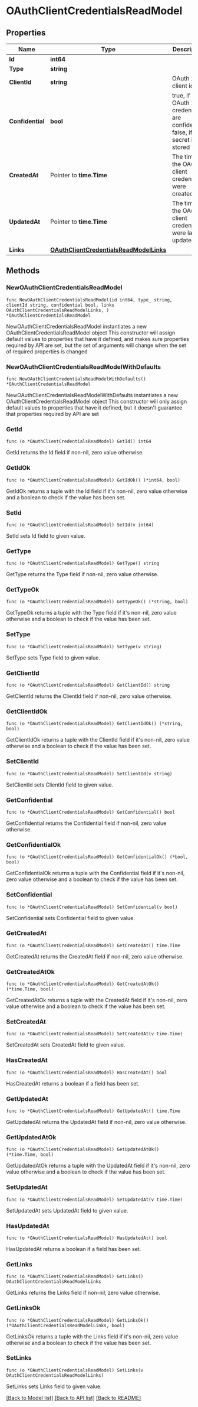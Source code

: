 # OAuthClientCredentialsReadModel

## Properties

Name | Type | Description | Notes
------------ | ------------- | ------------- | -------------
**Id** | **int64** |  | 
**Type** | **string** |  | 
**ClientId** | **string** | OAuth 2 client id | 
**Confidential** | **bool** | true, if OAuth 2 credentials are confidential, false, if no secret is stored | 
**CreatedAt** | Pointer to **time.Time** | The time the OAuth client credentials were created at | [optional] 
**UpdatedAt** | Pointer to **time.Time** | The time the OAuth client credentials were last updated | [optional] 
**Links** | [**OAuthClientCredentialsReadModelLinks**](OAuthClientCredentialsReadModelLinks.md) |  | 

## Methods

### NewOAuthClientCredentialsReadModel

`func NewOAuthClientCredentialsReadModel(id int64, type_ string, clientId string, confidential bool, links OAuthClientCredentialsReadModelLinks, ) *OAuthClientCredentialsReadModel`

NewOAuthClientCredentialsReadModel instantiates a new OAuthClientCredentialsReadModel object
This constructor will assign default values to properties that have it defined,
and makes sure properties required by API are set, but the set of arguments
will change when the set of required properties is changed

### NewOAuthClientCredentialsReadModelWithDefaults

`func NewOAuthClientCredentialsReadModelWithDefaults() *OAuthClientCredentialsReadModel`

NewOAuthClientCredentialsReadModelWithDefaults instantiates a new OAuthClientCredentialsReadModel object
This constructor will only assign default values to properties that have it defined,
but it doesn't guarantee that properties required by API are set

### GetId

`func (o *OAuthClientCredentialsReadModel) GetId() int64`

GetId returns the Id field if non-nil, zero value otherwise.

### GetIdOk

`func (o *OAuthClientCredentialsReadModel) GetIdOk() (*int64, bool)`

GetIdOk returns a tuple with the Id field if it's non-nil, zero value otherwise
and a boolean to check if the value has been set.

### SetId

`func (o *OAuthClientCredentialsReadModel) SetId(v int64)`

SetId sets Id field to given value.


### GetType

`func (o *OAuthClientCredentialsReadModel) GetType() string`

GetType returns the Type field if non-nil, zero value otherwise.

### GetTypeOk

`func (o *OAuthClientCredentialsReadModel) GetTypeOk() (*string, bool)`

GetTypeOk returns a tuple with the Type field if it's non-nil, zero value otherwise
and a boolean to check if the value has been set.

### SetType

`func (o *OAuthClientCredentialsReadModel) SetType(v string)`

SetType sets Type field to given value.


### GetClientId

`func (o *OAuthClientCredentialsReadModel) GetClientId() string`

GetClientId returns the ClientId field if non-nil, zero value otherwise.

### GetClientIdOk

`func (o *OAuthClientCredentialsReadModel) GetClientIdOk() (*string, bool)`

GetClientIdOk returns a tuple with the ClientId field if it's non-nil, zero value otherwise
and a boolean to check if the value has been set.

### SetClientId

`func (o *OAuthClientCredentialsReadModel) SetClientId(v string)`

SetClientId sets ClientId field to given value.


### GetConfidential

`func (o *OAuthClientCredentialsReadModel) GetConfidential() bool`

GetConfidential returns the Confidential field if non-nil, zero value otherwise.

### GetConfidentialOk

`func (o *OAuthClientCredentialsReadModel) GetConfidentialOk() (*bool, bool)`

GetConfidentialOk returns a tuple with the Confidential field if it's non-nil, zero value otherwise
and a boolean to check if the value has been set.

### SetConfidential

`func (o *OAuthClientCredentialsReadModel) SetConfidential(v bool)`

SetConfidential sets Confidential field to given value.


### GetCreatedAt

`func (o *OAuthClientCredentialsReadModel) GetCreatedAt() time.Time`

GetCreatedAt returns the CreatedAt field if non-nil, zero value otherwise.

### GetCreatedAtOk

`func (o *OAuthClientCredentialsReadModel) GetCreatedAtOk() (*time.Time, bool)`

GetCreatedAtOk returns a tuple with the CreatedAt field if it's non-nil, zero value otherwise
and a boolean to check if the value has been set.

### SetCreatedAt

`func (o *OAuthClientCredentialsReadModel) SetCreatedAt(v time.Time)`

SetCreatedAt sets CreatedAt field to given value.

### HasCreatedAt

`func (o *OAuthClientCredentialsReadModel) HasCreatedAt() bool`

HasCreatedAt returns a boolean if a field has been set.

### GetUpdatedAt

`func (o *OAuthClientCredentialsReadModel) GetUpdatedAt() time.Time`

GetUpdatedAt returns the UpdatedAt field if non-nil, zero value otherwise.

### GetUpdatedAtOk

`func (o *OAuthClientCredentialsReadModel) GetUpdatedAtOk() (*time.Time, bool)`

GetUpdatedAtOk returns a tuple with the UpdatedAt field if it's non-nil, zero value otherwise
and a boolean to check if the value has been set.

### SetUpdatedAt

`func (o *OAuthClientCredentialsReadModel) SetUpdatedAt(v time.Time)`

SetUpdatedAt sets UpdatedAt field to given value.

### HasUpdatedAt

`func (o *OAuthClientCredentialsReadModel) HasUpdatedAt() bool`

HasUpdatedAt returns a boolean if a field has been set.

### GetLinks

`func (o *OAuthClientCredentialsReadModel) GetLinks() OAuthClientCredentialsReadModelLinks`

GetLinks returns the Links field if non-nil, zero value otherwise.

### GetLinksOk

`func (o *OAuthClientCredentialsReadModel) GetLinksOk() (*OAuthClientCredentialsReadModelLinks, bool)`

GetLinksOk returns a tuple with the Links field if it's non-nil, zero value otherwise
and a boolean to check if the value has been set.

### SetLinks

`func (o *OAuthClientCredentialsReadModel) SetLinks(v OAuthClientCredentialsReadModelLinks)`

SetLinks sets Links field to given value.



[[Back to Model list]](../README.md#documentation-for-models) [[Back to API list]](../README.md#documentation-for-api-endpoints) [[Back to README]](../README.md)


